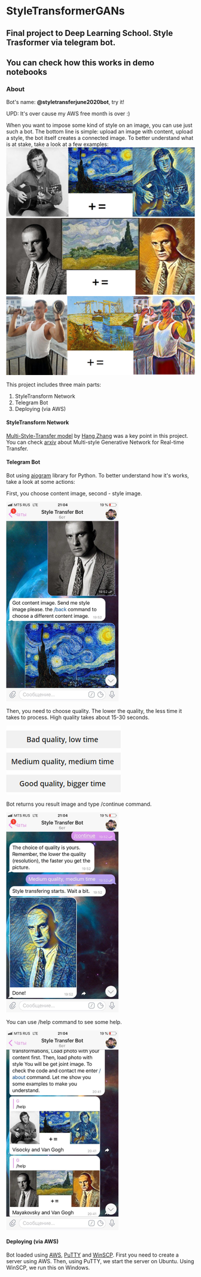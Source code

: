 # StyleTransformerGANs
## Final project to Deep Learning School. Style Trasformer via telegram bot.
## You can check how this works in demo notebooks
### About
Bot's name: **@styletransferjune2020bot**, try it! 

UPD: It's over cause my AWS free month is over :)

When you want to impose some kind of style on an image, you can use just such a bot.
The bottom line is simple: upload an image with content, upload a style, the bot itself creates a connected image.
To better understand what is at stake, take a look at a few examples:
![visocky](https://github.com/germanjke/StyleTransformerGANs/blob/master/examples/visocky_readme.png)
![mayakovsky](https://github.com/germanjke/StyleTransformerGANs/blob/master/examples/mayakovsky_readme.png)
![gagarin](https://github.com/germanjke/StyleTransformerGANs/blob/master/examples/gagarin_readme.png)

This project includes three main parts:
1. StyleTransform Network
2. Telegram Bot
3. Deploying (via AWS)

#### StyleTransform Network
[Multi-Style-Transfer model](https://github.com/zhanghang1989/PyTorch-Multi-Style-Transfer) by [Hang Zhang](https://github.com/zhanghang1989) was a key point in this project. You can check [arxiv](https://arxiv.org/pdf/1703.06953.pdf) about Multi-style Generative Network for Real-time Transfer.

#### Telegram Bot
Bot using [aiogram](https://docs.aiogram.dev/en/latest/) library for Python.
To better understand how it's works, take a look at some actions:

First, you choose content image, second - style image. 

<img src="https://github.com/germanjke/StyleTransformerGANs/blob/master/examples/2.jpg" width="300">

Then, you need to choose quality. The lower the quality, the less time it takes to process. High quality takes about 15-30 seconds.

<img src="https://github.com/germanjke/StyleTransformerGANs/blob/master/examples/4.png">

Bot returns you result image and type /continue command.

<img src="https://github.com/germanjke/StyleTransformerGANs/blob/master/examples/3.jpg" width="300">

You can use /help command to see some help.

<img src="https://github.com/germanjke/StyleTransformerGANs/blob/master/examples/1.jpg" width="300">

#### Deploying (via AWS)
Bot loaded using [AWS](https://aws.amazon.com/), [PuTTY](https://www.chiark.greenend.org.uk/~sgtatham/putty/) and [WinSCP](https://winscp.net/eng/docs/start). First you need to create a server using AWS. Then, using PuTTY, we start the server on Ubuntu. Using WinSCP, we run this on Windows.
